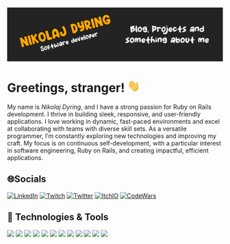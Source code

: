 [![NikoDyring - Software Developer](https://raw.githubusercontent.com/NikoDyring/NikoDyring/main/readme_header.png "NikoDyring - Software Developer")](https://nikodyring.dev/)

# Greetings, stranger! <img src="https://raw.githubusercontent.com/NikoDyring/NikoDyring/main/source/wave.gif?raw=true" width="30px" height="30px" />
My name is *Nikolaj Dyring*, and I have a strong passion for Ruby on Rails development. I thrive in building sleek, responsive, and user-friendly applications. I love working in dynamic, fast-paced environments and excel at collaborating with teams with diverse skill sets. As a versatile programmer, I’m constantly exploring new technologies and improving my craft. My focus is on continuous self-development, with a particular interest in software engineering, Ruby on Rails, and creating impactful, efficient applications.

## 🌐Socials
[![LinkedIn](https://img.shields.io/badge/LinkedIn-%230077B5.svg?logo=linked-in&logoColor=white)](https://linkedin.com/in/Nikolaj-dyring) 
[![Twitch](https://img.shields.io/badge/PapaDyring-%239146FF.svg?logo=Twitch&logoColor=white)](https://twitch.tv/PapaDyring) 
[![Twitter](https://img.shields.io/badge/NikoDyring-%23FF0B34.svg?logo=Itch.io&logoColor=white)](https://nikodyring.itch.io) 
[![ItchIO](https://img.shields.io/badge/NikoDyring-%23000000.svg?logo=x&logoColor=white)](https://x.com/NikoDyring)
[![CodeWars](https://www.codewars.com/users/NikoDyring/badges/micro)](https://www.codewars.com/users/NikoDyring)

## 🔧 Technologies & Tools
![](https://img.shields.io/badge/OS-iOS-informational?style=flat&logo=macos&logoColor=white&color=2bbc8a)
![](https://img.shields.io/badge/Editor-RubyMine-informational?style=flat&logo=rubymine&logoColor=white&color=2bbc8a)
![](https://img.shields.io/badge/Code-Ruby-informational?style=flat&logo=ruby&logoColor=white&color=2bbc8a)
![](https://img.shields.io/badge/Code-JavaScript-informational?style=flat&logo=javascript&logoColor=white&color=2bbc8a)
![](https://img.shields.io/badge/Code-Typescript-informational?style=flat&logo=typescript&logoColor=white&color=2bbc8a)
![](https://img.shields.io/badge/Framework-Vue-informational?style=flat&logo=vue.js&logoColor=white&color=2bbc8a)
![](https://img.shields.io/badge/Framework-Rails-informational?style=flat&logo=ruby-on-rails&logoColor=white&color=2bbc8a)
![](https://img.shields.io/badge/Shell-Zsh-informational?style=flat&logo=shell&logoColor=white&color=2bbc8a)
![](https://img.shields.io/badge/Tools-PostgreSQL-informational?style=flat&logo=postgresql&logoColor=white&color=2bbc8a)
![](https://img.shields.io/badge/Tools-Docker-informational?style=flat&logo=docker&logoColor=white&color=2bbc8a)
![](https://img.shields.io/badge/Tools-Kubernetes-informational?style=flat&logo=kubernetes&logoColor=white&color=2bbc8a)
![](https://img.shields.io/badge/Cloud-Digital_Ocean-informational?style=flat&logo=digitalocean&logoColor=white&color=2bbc8a)
